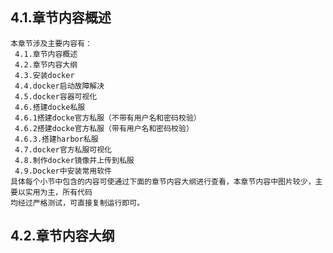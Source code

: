 
## 4.1.章节内容概述
    本章节涉及主要内容有：
     4.1.章节内容概述
     4.2.章节内容大纲
     4.3.安装docker
     4.4.docker启动故障解决		
     4.5.docker容器可视化	
     4.6.搭建docke私服
     4.6.1搭建docke官方私服（不带有用户名和密码校验）
     4.6.2搭建docke官方私服（带有用户名和密码校验）	
     4.6.3.搭建harbor私服
     4.7.docker官方私服可视化
     4.8.制作docker镜像并上传到私服
     4.9.Docker中安装常用软件
	具体每个小节中包含的内容可使通过下面的章节内容大纲进行查看，本章节内容中图片较少，主要以实用为主，所有代码
    均经过严格测试，可直接复制运行即可。

## 4.2.章节内容大纲
	
<Markmap localtion="/enhance/markmap/environment/centos/centos7/chapter/centos7-outline5-chapter4.html"/>

